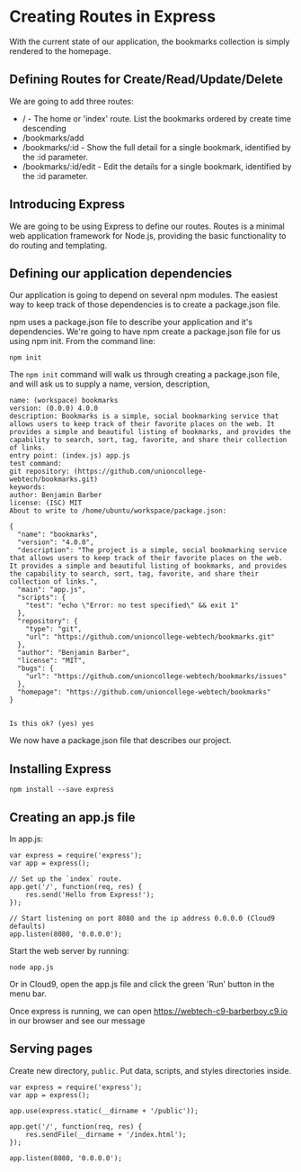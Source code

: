 Creating Routes in Express
==========================
With the current state of our application, the bookmarks collection is simply rendered to the homepage.

Defining Routes for Create/Read/Update/Delete
---------------------------------------------
We are going to add three routes:

* / - The home or 'index' route. List the bookmarks ordered by create time descending
* /bookmarks/add
* /bookmarks/:id - Show the full detail for a single bookmark, identified by the :id parameter.
* /bookmarks/:id/edit - Edit the details for a single bookmark, identified by the :id parameter.

Introducing Express
-------------------
We are going to be using Express to define our routes. Routes is a minimal web application framework for Node.js, providing the basic functionality to do routing and templating.

Defining our application dependencies
-------------------------------------
Our application is going to depend on several npm modules. The easiest way to keep track of those dependencies is to create a package.json file.

npm uses a package.json file to describe your application and it's dependencies. We're going to have npm create a package.json file for us using npm init. From the command line:

    npm init

The `npm init` command will walk us through creating a package.json file, and will ask us to supply a name, version, description,

    name: (workspace) bookmarks
    version: (0.0.0) 4.0.0
    description: Bookmarks is a simple, social bookmarking service that allows users to keep track of their favorite places on the web. It provides a simple and beautiful listing of bookmarks, and provides the capability to search, sort, tag, favorite, and share their collection of links.
    entry point: (index.js) app.js
    test command:
    git repository: (https://github.com/unioncollege-webtech/bookmarks.git)
    keywords:
    author: Benjamin Barber
    license: (ISC) MIT
    About to write to /home/ubuntu/workspace/package.json:

    {
      "name": "bookmarks",
      "version": "4.0.0",
      "description": "The project is a simple, social bookmarking service that allows users to keep track of their favorite places on the web. It provides a simple and beautiful listing of bookmarks, and provides the capability to search, sort, tag, favorite, and share their collection of links.",
      "main": "app.js",
      "scripts": {
        "test": "echo \"Error: no test specified\" && exit 1"
      },
      "repository": {
        "type": "git",
        "url": "https://github.com/unioncollege-webtech/bookmarks.git"
      },
      "author": "Benjamin Barber",
      "license": "MIT",
      "bugs": {
        "url": "https://github.com/unioncollege-webtech/bookmarks/issues"
      },
      "homepage": "https://github.com/unioncollege-webtech/bookmarks"
    }


    Is this ok? (yes) yes

We now have a package.json file that describes our project.

Installing Express
------------------

    npm install --save express


Creating an app.js file
-----------------------
In app.js:

    var express = require('express');
    var app = express();

    // Set up the `index` route.
    app.get('/', function(req, res) {
        res.send('Hello from Express!');
    });

    // Start listening on port 8080 and the ip address 0.0.0.0 (Cloud9 defaults)
    app.listen(8080, '0.0.0.0');


Start the web server by running:

    node app.js

Or in Cloud9, open the app.js file and click the green 'Run' button in the menu bar.

Once express is running, we can open https://webtech-c9-barberboy.c9.io in our browser and see our message

Serving pages
-------------
Create new directory, `public`. Put data, scripts, and styles directories inside.

    var express = require('express');
    var app = express();

    app.use(express.static(__dirname + '/public'));

    app.get('/', function(req, res) {
        res.sendFile(__dirname + '/index.html');
    });

    app.listen(8080, '0.0.0.0');


[package.json]: https://www.npmjs.org/doc/files/package.json.html